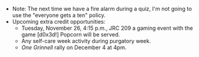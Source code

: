 * Note: The next time we have a fire alarm during a quiz, I'm not going to
  use the "everyone gets a ten" policy.
* Upcoming extra credit opportunities:
    * Tuesday, November 26, 4:15 p.m., JRC 209  a gaming event with the 
      game [d0x3d!]   Popcorn will be served.
    * Any self-care week activity during purgatory week.
    * _One Grinnell_ rally on December 4 at 4pm.
